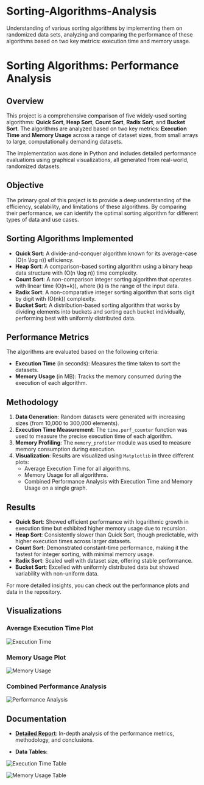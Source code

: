 # Sorting-Algorithms-Analysis
Understanding of various sorting algorithms by implementing them on randomized data sets, analyzing and comparing the performance of these algorithms based on two key metrics: execution time and memory usage.

# Sorting Algorithms: Performance Analysis

## Overview
This project is a comprehensive comparison of five widely-used sorting algorithms: **Quick Sort**, **Heap Sort**, **Count Sort**, **Radix Sort**, and **Bucket Sort**. The algorithms are analyzed based on two key metrics: **Execution Time** and **Memory Usage** across a range of dataset sizes, from small arrays to large, computationally demanding datasets.

The implementation was done in Python and includes detailed performance evaluations using graphical visualizations, all generated from real-world, randomized datasets.

## Objective
The primary goal of this project is to provide a deep understanding of the efficiency, scalability, and limitations of these algorithms. By comparing their performance, we can identify the optimal sorting algorithm for different types of data and use cases.

## Sorting Algorithms Implemented
- **Quick Sort**: A divide-and-conquer algorithm known for its average-case \(O(n \log n)\) efficiency.
- **Heap Sort**: A comparison-based sorting algorithm using a binary heap data structure with \(O(n \log n)\) time complexity.
- **Count Sort**: A non-comparison integer sorting algorithm that operates with linear time \(O(n+k)\), where \(k\) is the range of the input data.
- **Radix Sort**: A non-comparative integer sorting algorithm that sorts digit by digit with \(O(nk)\) complexity.
- **Bucket Sort**: A distribution-based sorting algorithm that works by dividing elements into buckets and sorting each bucket individually, performing best with uniformly distributed data.

## Performance Metrics
The algorithms are evaluated based on the following criteria:
- **Execution Time** (in seconds): Measures the time taken to sort the datasets.
- **Memory Usage** (in MB): Tracks the memory consumed during the execution of each algorithm.

## Methodology
1. **Data Generation**: Random datasets were generated with increasing sizes (from 10,000 to 300,000 elements).
2. **Execution Time Measurement**: The `time.perf_counter` function was used to measure the precise execution time of each algorithm.
3. **Memory Profiling**: The `memory_profiler` module was used to measure memory consumption during execution.
4. **Visualization**: Results are visualized using `Matplotlib` in three different plots:
   - Average Execution Time for all algorithms.
   - Memory Usage for all algorithms.
   - Combined Performance Analysis with Execution Time and Memory Usage on a single graph.

## Results
- **Quick Sort**: Showed efficient performance with logarithmic growth in execution time but exhibited higher memory usage due to recursion.
- **Heap Sort**: Consistently slower than Quick Sort, though predictable, with higher execution times across larger datasets.
- **Count Sort**: Demonstrated constant-time performance, making it the fastest for integer sorting, with minimal memory usage.
- **Radix Sort**: Scaled well with dataset size, offering stable performance.
- **Bucket Sort**: Excelled with uniformly distributed data but showed variability with non-uniform data.

For more detailed insights, you can check out the performance plots and data in the repository.

## Visualizations
### Average Execution Time Plot
![Execution Time](https://github.com/user-attachments/assets/d5736d4d-a4ca-4be1-9aae-466c5710dc22)

### Memory Usage Plot
![Memory Usage](https://github.com/user-attachments/assets/126dec6c-053b-4d7b-8bb7-099649db6184)

### Combined Performance Analysis
![Performance Analysis](https://github.com/user-attachments/assets/f0ce89d1-9e70-4b0f-be2f-21a334b50bbf)


## Documentation
- **[Detailed Report](./Report.pdf)**: In-depth analysis of the performance metrics, methodology, and conclusions.

- **Data Tables**: 

![Execution Time Table](https://github.com/user-attachments/assets/3c121a56-8320-43d5-a298-e445feb7152e)

![Memory Usage Table](https://github.com/user-attachments/assets/e514cdaa-8f05-4b1e-afd6-5964120635f8)


